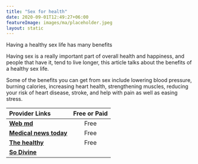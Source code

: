 ```yaml
---
title: "Sex for health"
date: 2020-09-01T12:49:27+06:00
featureImage: images/ma/placeholder.jpeg
layout: static
---
```


Having a healthy sex life has many benefits

Having sex is a really important part of overall health and happiness, and people that have it, tend to live longer, this article talks about the benefits of a healthy sex life.

Some of the benefits you can get from sex include lowering blood pressure, burning calories, increasing heart health, strengthening muscles, reducing your risk of heart disease, stroke, and help with pain as well as easing stress.

| Provider Links      | Free or Paid  |  
| :-----------          | :--------------:      |  
| [**Web md**](https://www.webmd.com/sex-relationships/guide/sex-and-health) | Free | 
| [**Medical news today**](https://www.medicalnewstoday.com/articles/how-often-do-couples-have-sex) | Free | 
| [**The healthy**](https://www.thehealthy.com/sex/health-benefits-of-sex/) | Free | 
| [**So Divine**](https://so-divine.com/) |  | 
  

<br/><br/>






